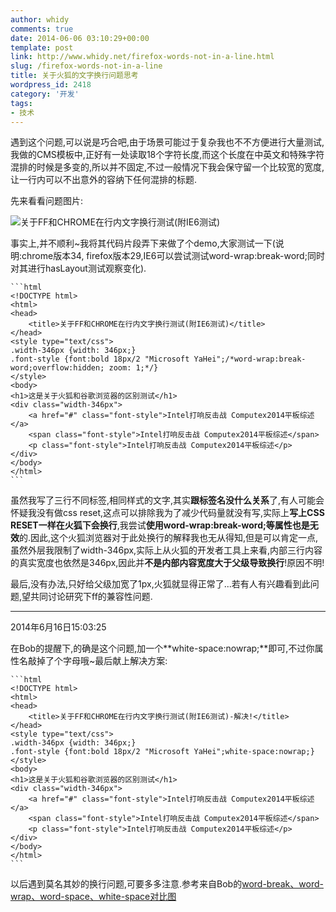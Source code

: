 ```yaml
---
author: whidy
comments: true
date: 2014-06-06 03:10:29+00:00
template: post
link: http://www.whidy.net/firefox-words-not-in-a-line.html
slug: /firefox-words-not-in-a-line
title: 关于火狐的文字换行问题思考
wordpress_id: 2418
category: '开发'
tags:
- 技术
---
```


遇到这个问题,可以说是巧合吧,由于场景可能过于复杂我也不不方便进行大量测试,我做的CMS模板中,正好有一处读取18个字符长度,而这个长度在中英文和特殊字符混排的时候是多变的,所以并不固定,不过一般情况下我会保守留一个比较宽的宽度,让一行内可以不出意外的容纳下任何混排的标题.

先来看看问题图片:

![关于FF和CHROME在行内文字换行测试(附IE6测试)](http://www.whidy.net/wp-content/uploads/2014/06/ff_chrome-400x286.png)

事实上,并不顺利~我将其代码片段弄下来做了个demo,大家测试一下(说明:chrome版本34, firefox版本29,IE6可以尝试测试word-wrap:break-word;同时对其进行hasLayout测试观察变化).


    
    ```html
    <!DOCTYPE html>
    <html>
    <head>
    	<title>关于FF和CHROME在行内文字换行测试(附IE6测试)</title>
    </head>
    <style type="text/css">
    .width-346px {width: 346px;}
    .font-style {font:bold 18px/2 "Microsoft YaHei";/*word-wrap:break-word;overflow:hidden; zoom: 1;*/}
    </style>
    <body>
    <h1>这是关于火狐和谷歌浏览器的区别测试</h1>
    <div class="width-346px">
    	<a href="#" class="font-style">Intel打响反击战 Computex2014平板综述</a>
    	<span class="font-style">Intel打响反击战 Computex2014平板综述</span>
    	<p class="font-style">Intel打响反击战 Computex2014平板综述</p>
    </div>
    </body>
    </html>
    ```



虽然我写了三行不同标签,相同样式的文字,其实**跟标签名没什么关系**了,有人可能会怀疑我没有做css reset,这点可以排除我为了减少代码量就没有写,实际上**写上CSS RESET一样在火狐下会换行**,我尝试**使用word-wrap:break-word;等属性也是无效**的.因此,这个火狐浏览器对于此处换行的解释我也无从得知,但是可以肯定一点,虽然外层我限制了width-346px,实际上从火狐的开发者工具上来看,内部三行内容的真实宽度也依然是346px,因此并**不是内部内容宽度大于父级导致换行**!原因不明!

最后,没有办法,只好给父级加宽了1px,火狐就显得正常了...若有人有兴趣看到此问题,望共同讨论研究下ff的兼容性问题.



* * *



2014年6月16日15:03:25

在Bob的提醒下,的确是这个问题,加一个**white-space:nowrap;**即可,不过你属性名敲掉了个字母哦~最后献上解决方案:


    
    ```html
    <!DOCTYPE html>
    <html>
    <head>
        <title>关于FF和CHROME在行内文字换行测试(附IE6测试)-解决!</title>
    </head>
    <style type="text/css">
    .width-346px {width: 346px;}
    .font-style {font:bold 18px/2 "Microsoft YaHei";white-space:nowrap;}
    </style>
    <body>
    <h1>这是关于火狐和谷歌浏览器的区别测试</h1>
    <div class="width-346px">
        <a href="#" class="font-style">Intel打响反击战 Computex2014平板综述</a>
        <span class="font-style">Intel打响反击战 Computex2014平板综述</span>
        <p class="font-style">Intel打响反击战 Computex2014平板综述</p>
    </div>
    </body>
    </html>
    ```



以后遇到莫名其妙的换行问题,可要多多注意.参考来自Bob的[word-break、word-wrap、word-space、white-space对比图](http://bobscript.com/archives/236/)
